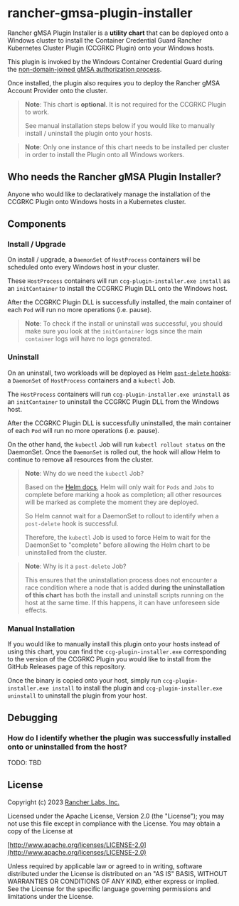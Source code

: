 rancher-gmsa-plugin-installer
========

Rancher gMSA Plugin Installer is a **utility chart** that can be deployed onto a Windows cluster to install the Container Credential Guard Rancher Kubernetes Cluster Plugin (CCGRKC Plugin) onto your Windows hosts.

This plugin is invoked by the Windows Container Credential Guard during the [non-domain-joined gMSA authorization process](https://learn.microsoft.com/en-us/virtualization/windowscontainers/manage-containers/manage-serviceaccounts#gmsa-architecture-and-improvements). 

Once installed, the plugin also requires you to deploy the Rancher gMSA Account Provider onto the cluster.

> **Note**: This chart is **optional**. It is not required for the CCGRKC Plugin to work.
>
> See manual installation steps below if you would like to manually install / uninstall the plugin onto your hosts.

> **Note**: Only one instance of this chart needs to be installed per cluster in order to install the Plugin onto all Windows workers.


## Who needs the Rancher gMSA Plugin Installer?

Anyone who would like to declaratively manage the installation of the CCGRKC Plugin onto Windows hosts in a Kubernetes cluster.

## Components

### Install / Upgrade

On install / upgrade, a `DaemonSet` of `HostProcess` containers will be scheduled onto every Windows host in your cluster.

These `HostProcess` containers will run `ccg-plugin-installer.exe install` as an `initContainer` to install the CCGRKC Plugin DLL onto the Windows host.

After the CCGRKC Plugin DLL is successfully installed, the main container of each `Pod` will run no more operations (i.e. pause).

> **Note**: To check if the install or uninstall was successful, you should make sure you look at the `initContainer` logs since the main `container` logs will have no logs generated.

### Uninstall

On an uninstall, two workloads will be deployed as Helm [`post-delete` hooks](https://helm.sh/docs/topics/charts_hooks/): a `DaemonSet` of `HostProcess` containers and a `kubectl` Job.

The `HostProcess` containers will run `ccg-plugin-installer.exe uninstall` as an `initContainer` to uninstall the CCGRKC Plugin DLL from the Windows host.

After the CCGRKC Plugin DLL is successfully uninstalled, the main container of each `Pod` will run no more operations (i.e. pause).

On the other hand, the `kubectl` Job will run `kubectl rollout status` on the DaemonSet. Once the `DaemonSet` is rolled out, the hook will allow Helm to continue to remove all resources from the cluster.

> **Note**: Why do we need the `kubectl` Job?
>
> Based on the [Helm docs](https://helm.sh/docs/topics/charts_hooks), Helm will only wait for `Pods` and `Jobs` to complete before marking a hook as completion; all other resources will be marked as complete the moment they are deployed.
>
> So Helm cannot wait for a DaemonSet to rollout to identify when a `post-delete` hook is successful.
>
> Therefore, the `kubectl` Job is used to force Helm to wait for the DaemonSet to "complete" before allowing the Helm chart to be uninstalled from the cluster.

> **Note**: Why is it a `post-delete` Job?
>
> This ensures that the uninstallation process does not encounter a race condition where a node that is added **during the uninstallation of this chart** has both the install and uninstall scripts running on the host at the same time. If this happens, it can have unforeseen side effects.

### Manual Installation

If you would like to manually install this plugin onto your hosts instead of using this chart, you can find the `ccg-plugin-installer.exe` corresponding to the version of the CCGRKC Plugin you would like to install from the GitHub Releases page of this repository.

Once the binary is copied onto your host, simply run `ccg-plugin-installer.exe install` to install the plugin and `ccg-plugin-installer.exe uninstall` to uninstall the plugin from your host.

## Debugging

### How do I identify whether the plugin was successfully installed onto or uninstalled from the host?

TODO: TBD

## License
Copyright (c) 2023 [Rancher Labs, Inc.](http://rancher.com)

Licensed under the Apache License, Version 2.0 (the "License");
you may not use this file except in compliance with the License.
You may obtain a copy of the License at

[http://www.apache.org/licenses/LICENSE-2.0](http://www.apache.org/licenses/LICENSE-2.0)

Unless required by applicable law or agreed to in writing, software
distributed under the License is distributed on an "AS IS" BASIS,
WITHOUT WARRANTIES OR CONDITIONS OF ANY KIND, either express or implied.
See the License for the specific language governing permissions and
limitations under the License.
